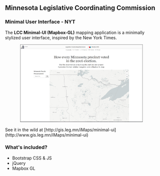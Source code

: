 ## Minnesota Legislative Coordinating Commission
### Minimal User Interface - NYT

The **LCC Minimal-UI (Mapbox-GL)** mapping application is a minimally stylized user interface, inspired by the New York Times.

<p align="center">
  <img src="https://github.com/Ccantey/LCC-Minimal-UI-NYT/blob/master/img/display.jpg" alt="mimimal view" width="80%"/>
</p>
See it in the wild at [http://gis.leg.mn/iMaps/minimal-ui](http://www.gis.leg.mn/iMaps/minimal-ui)

### What's included?
- Bootstrap CSS & JS
- jQuery
- Mapbox GL 

